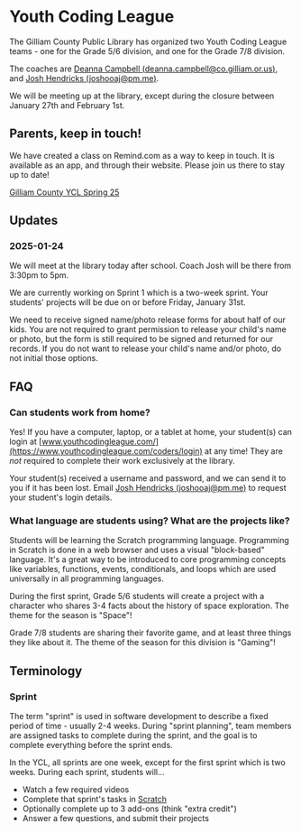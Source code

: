 # Youth Coding League

The Gilliam County Public Library has organized two Youth Coding League teams - one for the Grade 5/6 division, and one for the Grade 7/8 division.

The coaches are [Deanna Campbell (deanna.campbell@co.gilliam.or.us)](mailto:deanna.campbell@co.gilliam.or.us), and [Josh Hendricks (joshooaj@pm.me)](mailto:joshooaj@pm.me).

We will be meeting up at the library, except during the closure between January 27th and February 1st.

## Parents, keep in touch!

We have created a class on Remind.com as a way to keep in touch. It is available as an app, and through their website. Please join us there to stay up to date!

[Gilliam County YCL Spring 25](https://www.remind.com/join/f2eg8c)

## Updates

### 2025-01-24

We will meet at the library today after school. Coach Josh will be there from 3:30pm to 5pm.

We are currently working on Sprint 1 which is a two-week sprint. Your students' projects will be due on or before Friday, January 31st.

We need to receive signed name/photo release forms for about half of our kids. You are not required to grant permission to release your child's name or photo, but
the form is still required to be signed and returned for our records. If you do not want to release your child's name and/or photo, do not initial those options.

## FAQ

### Can students work from home?

Yes! If you have a computer, laptop, or a tablet at home, your student(s) can login at [www.youthcodingleague.com/](https://www.youthcodingleague.com/coders/login)
at any time! They are _not_ required to complete their work exclusively at the library.

Your student(s) received a username and password, and we can send it to you if it has been lost. Email [Josh Hendricks (joshooaj@pm.me)](mailto:joshooaj@pm.me) to
request your student's login details.

### What language are students using? What are the projects like?

Students will be learning the Scratch programming language. Programming in Scratch is done in a web browser and uses a visual "block-based" language. It's a great
way to be introduced to core programming concepts like variables, functions, events, conditionals, and loops which are used universally in all programming languages.

During the first sprint, Grade 5/6 students will create a project with a character who shares 3-4 facts about the history of space exploration. The theme for the
season is "Space"!

Grade 7/8 students are sharing their favorite game, and at least three things they like about it. The theme of the season for this division is "Gaming"!

## Terminology

### Sprint

The term "sprint" is used in software development to describe a fixed period of time - usually 2-4 weeks. During "sprint planning", team members are assigned tasks to
complete during the sprint, and the goal is to complete everything before the sprint ends.

In the YCL, all sprints are one week, except for the first sprint which is two weeks. During each sprint, students will...

- Watch a few required videos
- Complete that sprint's tasks in [Scratch](https://scratch.mit.edu)
- Optionally complete up to 3 add-ons (think "extra credit")
- Answer a few questions, and submit their projects
